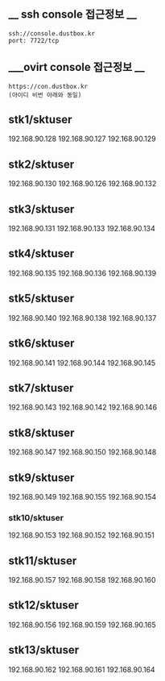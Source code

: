 __ ssh console 접근정보 __
------------------------
```
ssh://console.dustbox.kr
port: 7722/tcp
```
___ovirt console 접근정보 __
------------------------
```
https://con.dustbox.kr
(아이디 비번 아래와 동일)
```

## stk1/sktuser
192.168.90.128
192.168.90.127
192.168.90.129

## stk2/sktuser
192.168.90.130
192.168.90.126
192.168.90.132

## stk3/sktuser
192.168.90.131
192.168.90.133
192.168.90.134

## stk4/sktuser
192.168.90.135
192.168.90.136
192.168.90.139

## stk5/sktuser
192.168.90.140
192.168.90.138
192.168.90.137

## stk6/sktuser
192.168.90.141
192.168.90.144
192.168.90.145

## stk7/sktuser
192.168.90.143
192.168.90.142
192.168.90.146

## stk8/sktuser
192.168.90.147
192.168.90.150
192.168.90.148

## stk9/sktuser
192.168.90.149
192.168.90.155
192.168.90.154

### stk10/sktuser
192.168.90.153
192.168.90.152
192.168.90.151

## stk11/sktuser
192.168.90.157
192.168.90.158
192.168.90.160

## stk12/sktuser
192.168.90.156
192.168.90.159
192.168.90.165

## stk13/sktuser
192.168.90.162
192.168.90.161
192.168.90.164

